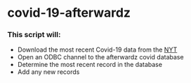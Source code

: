 # covid-19-afterwardz

### This script will: 

  * Download the most recent Covid-19 data from the [NYT](https://github.com/nytimes/covid-19-data)
  * Open an ODBC channel to the afterwardz covid database
  * Determine the most recent record in the database
  * Add any new records
